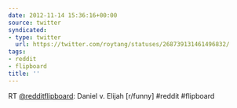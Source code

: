 ```yaml
---
date: 2012-11-14 15:36:16+00:00
source: twitter
syndicated:
- type: twitter
  url: https://twitter.com/roytang/statuses/268739131461496832/
tags:
- reddit
- flipboard
title: ''
---
```


RT [@redditflipboard](https://twitter.com/redditflipboard/): Daniel v. Elijah [r/funny]  #reddit #flipboard